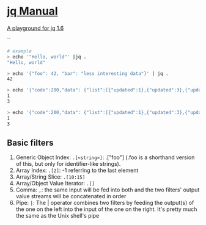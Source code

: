 # [jq Manual](https://stedolan.github.io/jq/manual/)

[A playground for jq 1.6](https://jqplay.org/jq)

``

```bash
# example
> echo '"Hello, world"' |jq .
"Hello, world"

> echo '{"foo": 42, "bar": "less interesting data"}' | jq .
42

> echo '{"code":200,"data": {"list":[{"updated":1},{"updated":3},{"updated":5},{"updated":7}]}}' | jq '.data.list | .[].updated' | head -n 2
1
3

> echo '{"code":200,"data": {"list":[{"updated":1},{"updated":3},{"updated":5},{"updated":7}]}}' | jq .data.list | jq '.[].updated' | head -n 2
1
3

```

## Basic filters

1. Generic Object Index: `.[<string>]`: .["foo"] (.foo is a shorthand version of this, but only for identifier-like strings).
2. Array Index: `.[2]`: -1 referring to the last element
3. Array/String Slice: `.[10:15]`
4. Array/Object Value Iterator: `.[]`
5. Comma: `,`: the same input will be fed into both and the two filters' output value streams will be concatenated in order
6. Pipe: `|`: The | operator combines two filters by feeding the output(s) of the one on the left into the input of the one on the right. It's pretty much the same as the Unix shell's pipe
